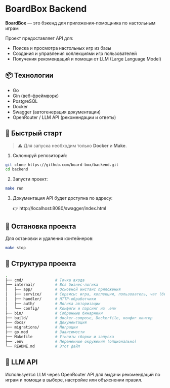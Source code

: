 # BoardBox Backend

**BoardBox** — это бэкенд для приложения-помощника по настольным играм

Проект предоставляет API для:

- Поиска и просмотра настольных игр из базы
- Создания и управления коллекциями игр пользователей
- Получения рекомендаций и помощи от LLM (Large Language Model)

## 📦 Технологии

- Go
- Gin (веб-фреймворк)
- PostgreSQL
- Docker
- Swagger (автогенерация документации)
- OpenRouter / LLM API (рекомендации и ответы)

## 🚀 Быстрый старт

> ⚠️ Для запуска необходим только **Docker** и **Make**.

1. Склонируй репозиторий:

```bash
git clone https://github.com/board-box/backend.git
cd backend
```

2. Запусти проект:

```bash
make run
```

3. Документация API будет доступна по адресу: 

   👉 http://localhost:8080/swagger/index.html

## 🛑 Остановка проекта
Для остановки и удаления контейнеров:

```bash
make stop
```

## 📂 Структура проекта
```bash
.
├── cmd/              # Точка входа
├── internal/         # Вся бизнес-логика
│   ├── app/          # Основной инстанс приложения
│   ├── service/      # Сервисы: игра, коллекции, пользователь, чат (бизнес-логика, запросы в бд, клиенты)
│   ├── handler/      # HTTP-обработчики
│   ├── auth/         # Логика авторизации
│   └── config/       # Конфиги и парсинг из .env
├── bin/              # Собранные бинарники
├── build/            # docker-compose, Dockerfile, конфиг линтер
├── docs/             # Документация
├── migrations/       # Миграции
├── go.mod            # Зависимости
├── Makefile          # Утилиты сборки и запуска
├── .env              # Переменные окружения (опционально)
└── README.md         # Этот файл
```

## 🧠 LLM API
Используется LLM через OpenRouter API для выдачи рекомендаций по играм и помощи в выборе, настройке или объяснении правил.

